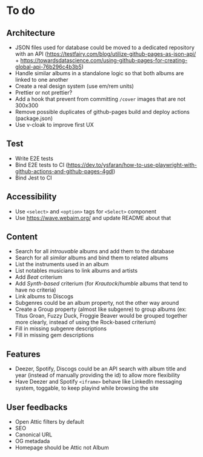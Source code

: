 # To do

## Architecture

- JSON files used for database could be moved to a dedicated repository with an API (https://testfairy.com/blog/utilize-github-pages-as-json-api/ + https://towardsdatascience.com/using-github-pages-for-creating-global-api-76b296c4b3b5)
- Handle similar albums in a standalone logic so that both albums are linked to one another
- Create a real design system (use em/rem units)
- Prettier or not prettier?
- Add a hook that prevent from committing `/cover` images that are not 300x300
- Remove possible duplicates of github-pages build and deploy actions (package.json)
- Use v-cloak to improve first UX

## Test

- Write E2E tests
- Bind E2E tests to CI (https://dev.to/ysfaran/how-to-use-playwright-with-github-actions-and-github-pages-4gdl)
- Bind Jest to CI

## Accessibility

- Use `<select>` and `<option>` tags for `<Select>` component
- Use https://wave.webaim.org/ and update README about that

## Content

- Search for all *introuvable* albums and add them to the database
- Search for all *similar* albums and bind them to related albums
- List the instruments used in an album
- List notables musicians to link albums and artists
- Add *Beat* criterium
- Add *Synth-based* criterium (for *Krautock*/*humble* albums that tend to have no criteria)
- Link albums to Discogs
- Subgenres could be an album property, not the other way around
- Create a Group property (almost like subgenre) to group albums (ex: Titus Groan, Fuzzy Duck, Froggie Beaver would be grouped together more clearly, instead of using the Rock-based criterium)
- Fill in missing subgenre descriptions
- Fill in missing gem descriptions

## Features

- Deezer, Spotify, Discogs could be an API search with album title and year (instead of manually providing the id) to allow more flexibility
- Have Deezer and Spotify `<iframe>` behave like LinkedIn messaging system, toggable, to keep playind while browsing the site

## User feedbacks

- Open Attic filters by default
- SEO
- Canonical URL
- OG metadada
- Homepage should be Attic not Album
